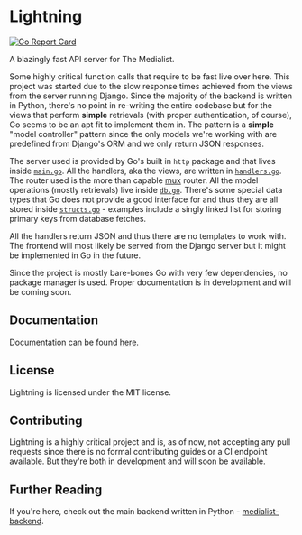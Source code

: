 # Lightning
[![Go Report Card](https://goreportcard.com/badge/github.com/mentix02/lightning)](https://goreportcard.com/report/github.com/mentix02/lightning)

A blazingly fast API server for The Medialist.

Some highly critical function calls that require to be fast live over here. This project was started due to the slow
response times achieved from the views from the server running Django. Since the majority of the backend is written in
Python, there's no point in re-writing the entire codebase but for the views that perform **simple** retrievals (with proper 
authentication, of course), Go seems to be an apt fit to implement them in. The pattern is a **simple** "model controller"
pattern since the only models we're working with are predefined from Django's ORM and we only return
JSON responses.

The server used is provided by Go's built in `http` package and that lives inside [`main.go`](main.go). All the handlers, 
aka the views, are written in [`handlers.go`](handlers.go).
The router used is the more than capable [mux](https://github.com/gorilla/mux) router. All the model operations
(mostly retrievals) live inside [`db.go`](db.go). There's some special data types that Go does not provide a good interface
for and thus they are all stored inside [`structs.go`](structs.go) - examples include a singly linked list for storing
primary keys from database fetches.

All the handlers return JSON and thus there are no templates to work with. The frontend will most likely be served from
the Django server but it might be implemented in Go in the future.

Since the project is mostly bare-bones Go with very few dependencies, no package manager is used. Proper documentation
is in development and will be coming soon.

## Documentation

Documentation can be found [here](docs).

## License

Lightning is licensed under the MIT license.

## Contributing

Lightning is a highly critical project and is, as of now, not accepting any pull requests since there is no formal
contributing guides or a CI endpoint available. But they're both in development and will soon be available.

## Further Reading

If you're here, check out the main backend written in Python - [medialist-backend](https://github.com/mentix02/medialist-backend).
